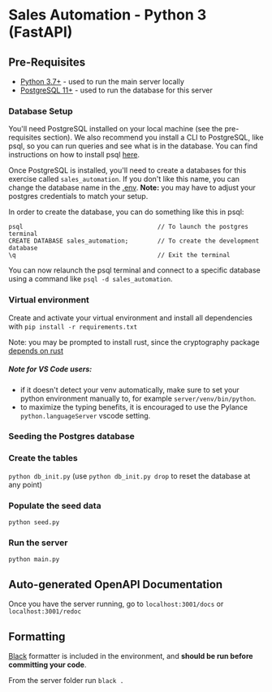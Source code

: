 # Sales Automation - Python 3 (FastAPI)

## Pre-Requisites

- [Python 3.7+](https://www.python.org/downloads/) - used to run the main server locally
- [PostgreSQL 11+](https://www.postgresql.org/download/) - used to run the database for this server

### Database Setup

You'll need PostgreSQL installed on your local machine (see the pre-requisites section). We also recommend you install a CLI to PostgreSQL, like psql, so you can run queries and see what is in the database. You can find instructions on how to install psql [here](https://blog.timescale.com/tutorials/how-to-install-psql-on-mac-ubuntu-debian-windows/).

Once PostgreSQL is installed, you'll need to create a databases for this exercise called `sales_automation`. If you don't like this name, you can change the database name in the [.env](./.env). **Note:** you may have to adjust your postgres credentials to match your setup.

In order to create the database, you can do something like this in psql:

```
psql                                     // To launch the postgres terminal
CREATE DATABASE sales_automation;        // To create the development database
\q                                       // Exit the terminal
```

You can now relaunch the psql terminal and connect to a specific database using a command like `psql -d sales_automation`.

### Virtual environment

Create and activate your virtual environment and install all dependencies with `pip install -r requirements.txt`

Note: you may be prompted to install rust, since the cryptography package [depends on rust](https://cryptography.io/en/latest/faq/#why-does-cryptography-require-rust)

##### Note for VS Code users:

- if it doesn't detect your venv automatically, make sure to set your python environment manually to, for example `server/venv/bin/python`.
- to maximize the typing benefits, it is encouraged to use the Pylance `python.languageServer` vscode setting.

### Seeding the Postgres database

### Create the tables
 
`python db_init.py` (use `python db_init.py drop` to reset the database at any point)

### Populate the seed data

`python seed.py`

### Run the server

`python main.py`


## Auto-generated OpenAPI Documentation

Once you have the server running, go to `localhost:3001/docs` or `localhost:3001/redoc`

## Formatting

[Black](https://pypi.org/project/black/) formatter is included in the environment, and **should be run before committing your code**.

From the server folder run `black .`

